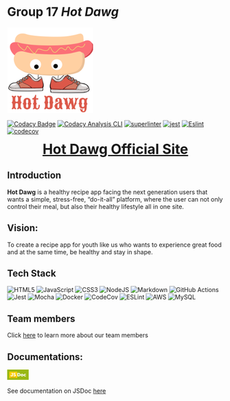 # Group 17 *Hot Dawg* 

<!-- ![logo](admin/branding/Hot%20Dawg%20Logo.png) -->
<img src="admin/branding/Hot%20Dawg%20Logo.png" alt="drawing" width="200"/>


[![Codacy Badge](https://app.codacy.com/project/badge/Grade/22f5d544c13d4237bc3835d8c9808b91)](https://www.codacy.com/gh/cse110-fa21-group17/cse110-fa21-group17/dashboard?utm_source=github.com&amp;utm_medium=referral&amp;utm_content=cse110-fa21-group17/cse110-fa21-group17&amp;utm_campaign=Badge_Grade)
[![Codacy Analysis CLI](https://github.com/cse110-fa21-group17/cse110-fa21-group17/actions/workflows/codacy-analysis.yml/badge.svg)](https://github.com/cse110-fa21-group17/cse110-fa21-group17/actions/workflows/codacy-analysis.yml)
[![superlinter](https://github.com/cse110-fa21-group17/cse110-fa21-group17/actions/workflows/linter.yml/badge.svg)](https://github.com/cse110-fa21-group17/cse110-fa21-group17/actions/workflows/linter.yml)
[![jest](https://github.com/cse110-fa21-group17/cse110-fa21-group17/actions/workflows/jest.yml/badge.svg)](https://github.com/cse110-fa21-group17/cse110-fa21-group17/actions/workflows/jest.yml)
[![Eslint](https://github.com/cse110-fa21-group16/cse110-fa21-group16/actions/workflows/eslint.yml/badge.svg)](https://github.com/cse110-fa21-group16/cse110-fa21-group16/actions/workflows/eslint.yml)
[![codecov](https://codecov.io/gh/cse110-fa21-group17/cse110-fa21-group17/branch/main/graph/badge.svg?token=45SG1DU66Z)](https://codecov.io/gh/cse110-fa21-group17/cse110-fa21-group17)

<div style="text-align:center; font-weight: bold; font-size: 32px">
    <a href="http://hotstage-env.eba-impqun6r.us-west-1.elasticbeanstalk.com/recipe_page/651297/false" style="display:inline-block">Hot Dawg Official Site </a>
</div>

## Introduction
**Hot Dawg** is a healthy recipe app facing the next generation 
users that wants a simple, stress-free, “do-it-all” platform, 
where the user can not only control their meal, but also their 
healthy lifestyle all in one site.

## Vision:
To create a recipe app for 
youth like us who wants to experience 
great food and at the same time, be 
healthy and stay in shape.

## Tech Stack
![HTML5](https://img.shields.io/badge/html5-%23E34F26.svg?style=for-the-badge&logo=html5&logoColor=white)
![JavaScript](https://img.shields.io/badge/javascript-%23323330.svg?style=for-the-badge&logo=javascript&logoColor=%23F7DF1E)
![CSS3](https://img.shields.io/badge/css3-%231572B6.svg?style=for-the-badge&logo=css3&logoColor=white)
![NodeJS](https://img.shields.io/badge/node.js-6DA55F?style=for-the-badge&logo=node.js&logoColor=white)
![Markdown](https://img.shields.io/badge/markdown-%23000000.svg?style=for-the-badge&logo=markdown&logoColor=white)
![GitHub Actions](https://img.shields.io/badge/githubactions-%232671E5.svg?style=for-the-badge&logo=githubactions&logoColor=white)
![Jest](https://img.shields.io/badge/-jest-%23C21325?style=for-the-badge&logo=jest&logoColor=white)
![Mocha](https://img.shields.io/badge/-mocha-%238D6748?style=for-the-badge&logo=mocha&logoColor=white)
![Docker](https://img.shields.io/badge/docker-%230db7ed.svg?style=for-the-badge&logo=docker&logoColor=white)
![CodeCov](https://img.shields.io/badge/codecov-%23ff0077.svg?style=for-the-badge&logo=codecov&logoColor=white)
![ESLint](https://img.shields.io/badge/ESLint-4B3263?style=for-the-badge&logo=eslint&logoColor=white)
![AWS](https://img.shields.io/badge/AWS-%23FF9900.svg?style=for-the-badge&logo=amazon-aws&logoColor=white)
![MySQL](https://img.shields.io/badge/mysql-%2300f.svg?style=for-the-badge&logo=mysql&logoColor=white)

## Team members
Click [here](admin/team.md) to learn more about our team members

## Documentations:
<img src="source/readme_link/jsdoc_logo.jpg" alt="drawing" width="50"/>

See documentation on JSDoc [here](https://cse110-fa21-group17.github.io/cse110-fa21-group17/index.html)
